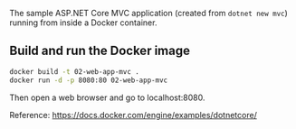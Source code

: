 The sample ASP.NET Core MVC application (created from `dotnet new mvc`) running from inside a Docker container.

## Build and run the Docker image
``` bash
docker build -t 02-web-app-mvc .
docker run -d -p 8080:80 02-web-app-mvc
```

Then open a web browser and go to localhost:8080.

Reference: https://docs.docker.com/engine/examples/dotnetcore/